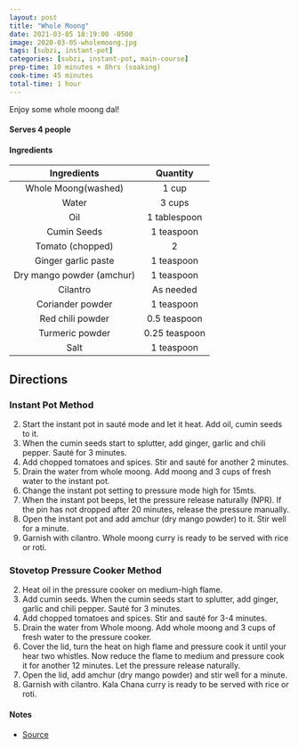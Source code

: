 ```yaml
---
layout: post
title: "Whole Moong"
date: 2021-03-05 18:19:00 -0500
image: 2020-03-05-wholemoong.jpg
tags: [subzi, instant-pot]
categories: [subzi, instant-pot, main-course]
prep-time: 10 minutes + 8hrs (soaking)
cook-time: 45 minutes
total-time: 1 hour
---
```


Enjoy some whole moong dal!

#### Serves 4 people

#### Ingredients

|        Ingredients        |    Quantity   |
|:-------------------------:|:-------------:|
|      Whole Moong(washed)  |     1 cup     |
|          Water            |     3 cups    |
|            Oil            |  1 tablespoon |
|        Cumin Seeds        |   1 teaspoon  |
|      Tomato (chopped)     |       2       |
|    Ginger garlic paste    |   1 teaspoon  |
| Dry mango powder (amchur) |   1 teaspoon  |
|          Cilantro         |   As needed   |
|      Coriander powder     |  1 teaspoon   |
|      Red chili powder     |  0.5 teaspoon |
|      Turmeric powder      | 0.25 teaspoon |
|            Salt           |   1 teaspoon  |

## Directions


### Instant Pot Method

2. Start the instant pot in sauté mode and let it heat. Add oil, cumin seeds to it.
3. When the cumin seeds start to splutter, add ginger, garlic and chili pepper. Sauté for 3 minutes.
4. Add chopped tomatoes and spices. Stir and sauté for another 2 minutes.
5. Drain the  water from whole moong. Add moong and 3 cups of fresh water to the instant pot.
6. Change the instant pot setting to pressure mode high for 15mts.
7. When the instant pot beeps, let the pressure release naturally (NPR). If the pin has not dropped after 20 minutes, release the pressure manually.
8. Open the instant pot and add amchur (dry mango powder) to it. Stir well for a minute.
9. Garnish with cilantro. Whole moong curry is ready to be served with rice or roti.

### Stovetop Pressure Cooker Method

2. Heat oil in the pressure cooker on medium-high flame. 
3. Add cumin seeds. When the cumin seeds start to splutter, add ginger, garlic and chili pepper. Sauté for 3 minutes.
4. Add chopped tomatoes and spices. Stir and sauté for 3-4 minutes.
5. Drain the water from Whole moong. Add whole moong and 3 cups of fresh water to the pressure cooker.
6. Cover the lid, turn the heat on high flame and pressure cook it until your hear two whistles. Now reduce the flame to medium and pressure cook it for another 12 minutes. Let the pressure release naturally. 
7. Open the lid, add amchur (dry mango powder) and stir well for a minute.
8. Garnish with cilantro. Kala Chana curry is ready to be served with rice or roti. 

#### Notes

* [Source](https://pipingpotcurry.com/kala-chana-instant-pot/)
